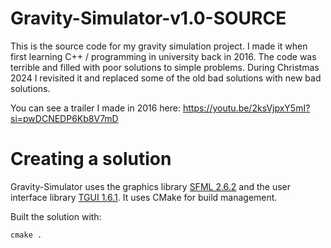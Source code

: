 ﻿# Gravity-Simulator-v1.0-SOURCE

This is the source code for my gravity simulation project. I made it when first learning C++ / programming in university back in 2016.
The code was terrible and filled with poor solutions to simple problems. During Christmas 2024 I revisited it and replaced some of the old bad solutions with new bad solutions.

You can see a trailer I made in 2016 here:
https://youtu.be/2ksVjpxY5mI?si=pwDCNEDP6Kb8V7mD

# Creating a solution

Gravity-Simulator uses the graphics library [SFML 2.6.2](http://www.sfml-dev.org/)
and the user interface library [TGUI 1.6.1](https://www.tgui.eu/). It uses CMake for build management.

Built the solution with:

    cmake .
